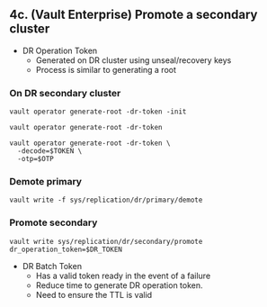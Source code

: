 ## 4c. (Vault Enterprise) Promote a secondary cluster
- DR Operation Token
  - Generated on DR cluster using unseal/recovery keys
  - Process is similar to generating a root
### On DR secondary cluster
```
vault operator generate-root -dr-token -init

vault operator generate-root -dr-token

vault operator generate-root -dr-token \
  -decode=$TOKEN \
  -otp=$OTP
```
### Demote primary
```
vault write -f sys/replication/dr/primary/demote
```
### Promote secondary
```
vault write sys/replication/dr/secondary/promote dr_operation_token=$DR_TOKEN
```
- DR Batch Token
  - Has a valid token ready in the event of a failure
  - Reduce time to generate DR operation token.
  - Need to ensure the TTL is valid